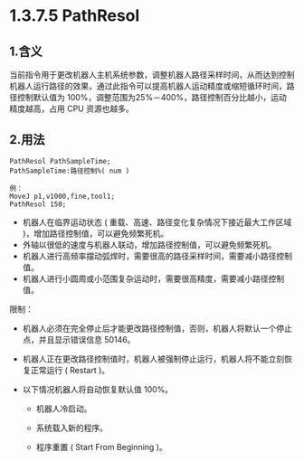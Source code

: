 # 1.3.7.5 PathResol

## 1.含义

当前指令用于更改机器人主机系统参数，调整机器人路径采样时间，从而达到控制机器人运行路径的效果，通过此指令可以提高机器人运动精度或缩短循环时间，路径控制默认值为 100%，调整范围为25%－400%，路径控制百分比越小，运动精度越高，占用 CPU 资源也越多。

## 2.用法

```
PathResol PathSampleTime;
PathSampleTime:路径控制%( num )

例：
MoveJ p1,v1000,fine,tool1;
PathResol 150;

```

- 机器人在临界运动状态 ( 重载、高速、路径变化复杂情况下接近最大工作区域 )，增加路径控制值，可以避免频繁死机。
- 外轴以很低的速度与机器人联动，增加路径控制值，可以避免频繁死机。
- 机器人进行高频率摆动弧焊时，需要很高的路径采样时间，需要减小路径控制值。
- 机器人进行小圆周或小范围复杂运动时，需要很高精度，需要减小路径控制值。

限制：

- 机器人必须在完全停止后才能更改路径控制值，否则，机器人将默认一个停止点，并且显示错误信息 50146。

- 机器人正在更改路径控制值时，机器人被强制停止运行，机器人将不能立刻恢复正常运行 ( Restart )。

- 以下情况机器人将自动恢复默认值 100%。

  - 机器人冷启动。

  - 系统载入新的程序。

  - 程序重置 ( Start From Beginning )。 